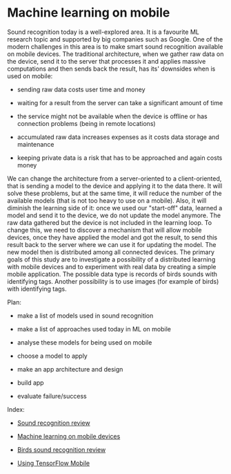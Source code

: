 # Machine learning on mobile

 Sound recognition today is a well-explored area. It is a favourite ML research topic and supported by big companies such as Google.  One of the modern challenges in this area is to make smart sound recognition available on mobile devices. The traditional architecture, when we gather raw data on the device, send it to the server that processes it and applies massive computations and then sends back the result, has its' downsides when is used on mobile:

- sending raw data costs user time and money

- waiting for a result from the server can take a significant amount of time

- the service might not be available when the device is offline or has connection problems (being in remote locations)

- accumulated raw data increases expenses as it costs data storage and maintenance

- keeping private data is a risk that has to  be approached and again costs money

We can change the architecture from a server-oriented to a client-oriented, that is sending a model to the device and applying it to the data there. It will solve these problems, but at the same time, it will reduce the number of the available models (that is not too heavy to use on a mobile). Also, it will diminish the learning side of it: once we used our "start-off" data, learned a model and send it to the device, we do not update the model anymore. 
The raw data gathered but the device is not included in the learning loop. To change this, we need to discover a mechanism that will allow mobile devices, once they have applied the model and got the result, to send this result back to the server where we can use it for updating the model. The new model then is distributed among all connected devices. 
The primary goals of this study are to investigate a possibility of a distributed learning with mobile devices and to experiment with real data by creating a simple mobile application. The possible data type is records of birds sounds with identifying tags.  Another possibility is to use images (for example of birds) with identifying tags.

Plan:

- make a list of models used in sound recognition

- make a list of approaches used today in ML on mobile

- analyse these models for being used on mobile

- choose a model to apply

- make an app architecture and design

- build app

- evaluate failure/success

Index:

- [Sound recognition review](https://github.com/annavlz/distributed-learning/blob/master/reports/sound-recognition.md)

- [Machine learning on mobile devices](https://github.com/annavlz/distributed-learning/blob/master/reports/mobile-ml.md)

- [Birds sound recognition review](https://github.com/annavlz/distributed-learning/blob/master/reports/birds-sound-recognition.md)

- [Using TensorFlow Mobile](https://github.com/annavlz/distributed-learning/blob/master/reports/using-tensorflow-mobile.md)